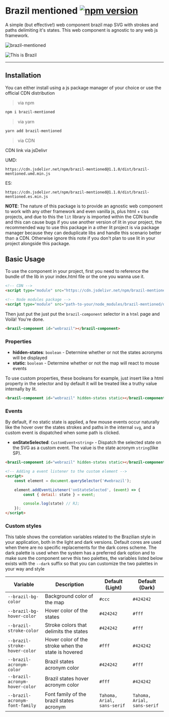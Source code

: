 # Brazil mentioned [![npm version](https://badge.fury.io/js/brazil-mentioned.svg)](https://badge.fury.io/js/brazil-mentioned)

A simple (but effective!) web component brazil map SVG with strokes and paths delimiting it's states. This web component is agnostic to any web js framework.

![brazil-mentioned](https://i.imgur.com/qRZB3WS.gif)

![This is Brazil](https://i.pinimg.com/originals/a3/2c/1c/a32c1cc8d2b448fb64c1a1fec01e570f.jpg)

---

## Installation

You can either install using a js package manager of your choice or use the official CDN distribution

> via npm

```sh
npm i brazil-mentioned
```

> via yarn

```sh
yarn add brazil-mentioned
```

> via CDN

CDN link via jsDelivr

UMD:

```link
https://cdn.jsdelivr.net/npm/brazil-mentioned@1.1.0/dist/brazil-mentioned.umd.min.js
```

ES:

```link
https://cdn.jsdelivr.net/npm/brazil-mentioned@1.1.0/dist/brazil-mentioned.es.min.js
```

**NOTE**: The nature of this package is to provide an agnostic web component to work with any other framework and even vanilla js, plus html + css projects, and due to this the `lit` library is imported within the CDN bundle and this can cause bugs if you use another version of lit in your project, the recommended way to use this package in a other lit project is via package manager because they can deduplicate libs and handle this scenario better than a CDN. Otherwise ignore this note if you don't plan to use lit in your project alongside this package.

## Basic Usage

To use the component in your project, first you need to reference the bundle of the lib in your index.html file or the one you wanna use it.

```html
<!-- CDN -->
<script type="module" src="https://cdn.jsdelivr.net/npm/brazil-mentioned@1.1.0/dist/brazil-mentioned.umd.min.js"></script>

<!-- Node modules package -->
<script type="module" src="path-to-your/node_modules/brazil-mentioned/dist/brazil-mentioned.umd.min.js"></script>
```

Then just put the just put the `brazil-component` selector in a `html` page and Voilà! You're done.

```html
<brazil-component id="webrazil"></brazil-component>
```

### Properties

- **hidden-states**: `boolean` - Determine whether or not the states acronyms will be displayed
- **static**: `boolean` - Determine whether or not the map will react to mouse events

To use custom properties, these booleans for example, just insert like a html property in the selector and by default it will be treated like a truthy value internally by lit.

```html
<brazil-component id="webrazil" hidden-states static></brazil-component>
```

### Events

By default, if no static state is applied, a few mouse events occur naturally like the hover over the states strokes and paths in the internal `svg`, and a custom event is dispatched when some path is clicked.

- **onStateSelected**: `CustomEvent<string>` - Dispatch the selected state on the SVG as a custom event. The value is the state acronym `string`(like SP).

```html
<brazil-component id="webrazil" hidden-states static></brazil-component>

<!-- Adding a event listener to the custom element -->
<script>
    const element = document.querySelector('#webrazil');

    element.addEventListener('onStateSelected', (event) => {
        const { detail: state } = event;

        console.log(state) // RJ;
    });
</script>
```

### Custom styles

This table shows the correlation variables related to the Brazilian style in your application, both in the light and dark versions. Default cores are used when there are no specific replacements for the dark cores scheme. The dark palette is used when the system has a preferred dark option and to make sure the component serve this two palettes, the variables listed below exists with the `--dark` suffix so that you can customize the two palettes in your way and style

| Variable                         | Description                            | Default (Light) | Default (Dark) |
|----------------------------------|--------------------------------------|----------------|---------------|
| `--brazil-bg-color`              | Background color of the map               | `#ccc`         | `#424242`     |
| `--brazil-bg-hover-color`        | Hover color of the states | `#424242` | `#fff`        |
| `--brazil-stroke-color`          | Stroke colors that delimits the states            | `#424242`      | `#fff`        |
| `--brazil-stroke-hover-color`    | Hover color of the stroke when the state is hovered | `#fff`   | `#424242`     |
| `--brazil-acronym-color`         | Brazil states acronym color              | `#424242`      | `#fff`        |
| `--brazil-acronym-hover-color`   | Brazil states hover acronym color  | `#fff`        | `#424242`     |
| `--brazil-acronym-font-family`   | Font family of the brazil states acronym  | `Tahoma, Arial, sans-serif` | `Tahoma, Arial, sans-serif` |
